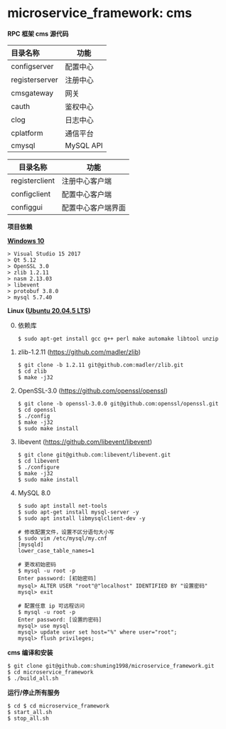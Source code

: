 # microservice_framework: cms

**RPC 框架 cms 源代码**

| 目录名称       | 功能      |
| :------------- | --------- |
| configserver   | 配置中心  |
| registerserver | 注册中心  |
| cmsgateway     | 网关      |
| cauth          | 鉴权中心  |
| clog           | 日志中心  |
| cplatform      | 通信平台  |
| cmysql         | MySQL API |

| 目录名称       | 功能               |
| -------------- | ------------------ |
| registerclient | 注册中心客户端     |
| configclient   | 配置中心客户端     |
| configgui      | 配置中心客户端界面 |



**项目依赖**

**[Windows 10](https://en.wikipedia.org/wiki/Windows_10)**

```
> Visual Studio 15 2017
> Qt 5.12
> OpenSSL 3.0
> zlib 1.2.11
> nasm 2.13.03
> libevent
> protobuf 3.8.0
> mysql 5.7.40
```



**Linux ([Ubuntu 20.04.5 LTS](https://releases.ubuntu.com/focal))**

0. 依赖库

   ```shell
   $ sudo apt-get install gcc g++ perl make automake libtool unzip
   ```

1. zlib-1.2.11 (https://github.com/madler/zlib)

   ```shell
   $ git clone -b 1.2.11 git@github.com:madler/zlib.git
   $ cd zlib
   $ make -j32
   ```

2. OpenSSL-3.0 (https://github.com/openssl/openssl)

   ```shell
   $ git clone -b openssl-3.0.0 git@github.com:openssl/openssl.git
   $ cd openssl
   $ ./config
   $ make -j32
   $ sudo make install
   ```

3. libevent (https://github.com/libevent/libevent)

   ```shell
   $ git clone git@github.com:libevent/libevent.git
   $ cd libevent
   $ ./configure
   $ make -j32
   $ sudo make install
   ```

4. MySQL 8.0

   ```shell
   $ sudo apt install net-tools
   $ sudo apt-get install mysql-server -y
   $ sudo apt install libmysqlclient-dev -y
   
   # 修改配置文件，设置不区分语句大小写
   $ sudo vim /etc/mysql/my.cnf
   [mysqld]
   lower_case_table_names=1
   
   # 更改初始密码
   $ mysql -u root -p
   Enter password: [初始密码]
   mysql> ALTER USER "root"@"localhost" IDENTIFIED BY "设置密码"
   mysql> exit
   
   # 配置任意 ip 可远程访问
   $ mysql -u root -p
   Enter password: [设置的密码]
   mysql> use mysql
   mysql> update user set host="%" where user="root";
   mysql> flush privileges;
   ```

   

**cms 编译和安装**

```shell
$ git clone git@github.com:shuming1998/microservice_framework.git
$ cd microservice_framework
$ ./build_all.sh
```



**运行/停止所有服务**

```shell
$ cd $ cd microservice_framework
$ start_all.sh
$ stop_all.sh
```

